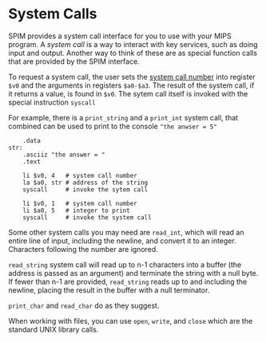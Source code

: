 # System Calls 

SPIM provides a system call interface for you to use with your MIPS program. A
*system call* is a way to interact with key services, such as doing input and
output. Another way to think of these are as special function calls that are
provided by the SPIM interface.

To request a system call, the user sets the [system call
number](systemcalls-table.md) into register `$v0` and the arguments in registers
`$a0-$a3`. The result of the system call, if it returns a value, is found in
`$v0`. The sytem call itself is invoked with the special instruction `syscall`

For example, there is a `print_string` and a `print_int` system call, that
combined can be used to print to the console `"the anwser = 5"`

```
    .data
str:
    .asciiz "the answer = "
    .text
    
    li $v0, 4   # system call number
    la $a0, str # address of the string
    syscall     # invoke the sytem call
    
    li $v0, 1   # system call number
    li $a0, 5   # integer to print
    syscall     # invoke the system call
```

Some other system calls you may need are `read_int`, which will read an entire line of input, including the newline, and convert it to an integer. Characters following the number are ignored.

`read_string` system call will read up to n-1 characters into a buffer (the
address is passed as an argument) and terminate the string with a null byte. If
fewer than n-1 are provided, `read_string` reads up to and including the newline,
placing the result in the buffer with a null terminator.

`print_char` and `read_char` do as they suggest.

When working with files, you can use `open`, `write`, and `close` which are the
standard UNIX library calls.

